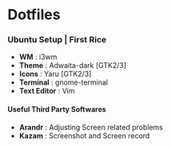 # Dotfiles
### Ubuntu Setup | First Rice 
 - **WM** : i3wm
 - **Theme** : Adwaita-dark [GTK2/3] 
 - **Icons** : Yaru [GTK2/3] 
 - **Terminal** : gnome-terminal
 - **Text Editor** : Vim


#### Useful Third Party Softwares
- **Arandr** : Adjusting Screen related problems
- **Kazam** : Screenshot and Screen record
